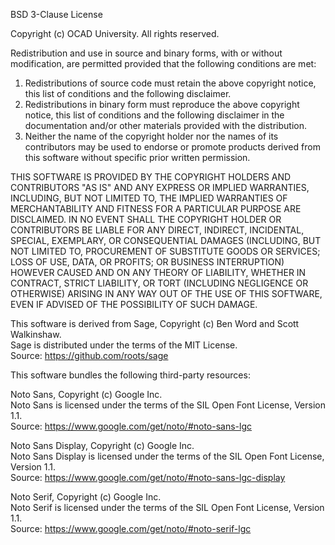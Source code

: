 
BSD 3-Clause License

Copyright (c) OCAD University.
All rights reserved.

Redistribution and use in source and binary forms, with or without modification, are permitted provided that the following conditions are met:

1. Redistributions of source code must retain the above copyright notice, this list of conditions and the following disclaimer.
2. Redistributions in binary form must reproduce the above copyright notice, this list of conditions and the following disclaimer in the documentation and/or other materials provided with the distribution.
3. Neither the name of the copyright holder nor the names of its contributors may be used to endorse or promote products derived from this software without specific prior written permission.

THIS SOFTWARE IS PROVIDED BY THE COPYRIGHT HOLDERS AND CONTRIBUTORS "AS IS" AND ANY EXPRESS OR IMPLIED WARRANTIES, INCLUDING, BUT NOT LIMITED TO, THE IMPLIED WARRANTIES OF MERCHANTABILITY AND FITNESS FOR A PARTICULAR PURPOSE ARE DISCLAIMED. IN NO EVENT SHALL THE COPYRIGHT HOLDER OR CONTRIBUTORS BE LIABLE FOR ANY DIRECT, INDIRECT, INCIDENTAL, SPECIAL, EXEMPLARY, OR CONSEQUENTIAL DAMAGES (INCLUDING, BUT NOT LIMITED TO, PROCUREMENT OF SUBSTITUTE GOODS OR SERVICES; LOSS OF USE, DATA, OR PROFITS; OR BUSINESS INTERRUPTION) HOWEVER CAUSED AND ON ANY THEORY OF LIABILITY, WHETHER IN CONTRACT, STRICT LIABILITY, OR TORT (INCLUDING NEGLIGENCE OR OTHERWISE) ARISING IN ANY WAY OUT OF THE USE OF THIS SOFTWARE, EVEN IF ADVISED OF THE POSSIBILITY OF SUCH DAMAGE.

This software is derived from Sage, Copyright (c) Ben Word and Scott Walkinshaw.  
Sage is distributed under the terms of the MIT License.  
Source: https://github.com/roots/sage

This software bundles the following third-party resources:

Noto Sans, Copyright (c) Google Inc.  
Noto Sans is licensed under the terms of the SIL Open Font License, Version 1.1.  
Source: https://www.google.com/get/noto/#noto-sans-lgc

Noto Sans Display, Copyright (c) Google Inc.  
Noto Sans Display is licensed under the terms of the SIL Open Font License, Version 1.1.  
Source: https://www.google.com/get/noto/#noto-sans-lgc-display

Noto Serif, Copyright (c) Google Inc.  
Noto Serif is licensed under the terms of the SIL Open Font License, Version 1.1.  
Source: https://www.google.com/get/noto/#noto-serif-lgc
